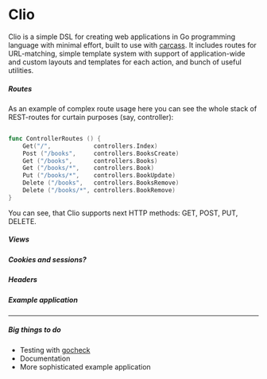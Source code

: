 # Clio


Clio is a simple DSL for creating web applications in Go programming language with minimal effort, built to use with [carcass](https://github.com/grsmv/carcass). It includes routes for URL-matching, simple template system with support of application-wide and custom layouts and templates for each action, and bunch of useful utilities. 


##### Routes

As an example of complex route usage here you can see the whole stack of REST-routes for curtain purposes (say, controller):

``` go

func ControllerRoutes () {
    Get("/",            controllers.Index)
    Post ("/books",     controllers.BooksCreate)
    Get ("/books",      controllers.Books)
    Get ("/books/*",    controllers.Book)
    Put ("/books/*",    controllers.BookUpdate)
    Delete ("/books",   controllers.BooksRemove)
    Delete ("/books/*", controllers.BookRemove)
}

```

You can see, that Clio supports next HTTP methods: GET, POST, PUT, DELETE.


##### Views

##### Cookies and sessions?

##### Headers

##### Example application

---

##### Big things to do

- Testing with [gocheck](http://labix.org/gocheck)
- Documentation
- More sophisticated example application

